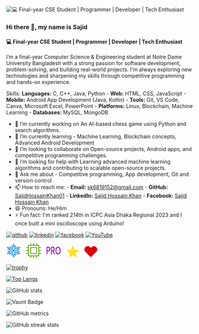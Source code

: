 ![💻 Final-year CSE Student | Programmer | Developer | Tech Enthusiast](https://media.licdn.com/dms/image/v2/D5603AQGZszfdpRWpmQ/profile-displayphoto-shrink_200_200/profile-displayphoto-shrink_200_200/0/1710181071572?e=1758153600&v=beta&t=pQ7Pxg7Q2sJb1jUhxLJlaVwx3cUI9-iXTXL1CqYDB4E)

### Hi there 👋, my name is Sajid
#### 💻 Final-year CSE Student | Programmer | Developer | Tech Enthusiast


I’m a final-year Computer Science & Engineering student at Notre Dame University Bangladesh with a strong passion for software development, problem-solving, and building real-world projects. I'm always exploring new technologies and sharpening my skills through competitive programming and hands-on experience.

Skills: **Languages:** C, C++, Java, Python   - **Web:** HTML, CSS, JavaScript   - **Mobile:** Android App Development (Java, Kotlin)   - **Tools:** Git, VS Code, Canva, Microsoft Excel, PowerPoint   - **Platforms:** Linux, Blockchain, Machine Learning   - **Databases:** MySQL, MongoDB

- 🔭 I’m currently working on An AI-based chess game using Python and search algorithms. 
- 🌱 I’m currently learning - Machine Learning, Blockchain concepts, Advanced Android Development 
- 👯 I’m looking to collaborate on Open-source projects, Android apps, and competitive programming challenges. 
- 🤔 I’m looking for help with Learning advanced machine learning algorithms and contributing to scalable open-source projects. 
- 💬 Ask me about - Competitive programming, App development, Git and version control 
- 📫 How to reach me: - **Email:** sk6819152@gmail.com   - **GitHub:** [SajidHossainKhan01](https://github.com/SajidHossainKhan01)   - **LinkedIn:** [Sajid Hossain Khan](https://www.linkedin.com/in/sajid-hossain-khan-7275272a4/)   - **Facebook:** [Sajid Hossain Khan](https://www.facebook.com/sajid.hossain.khan.2024) 
- 😄 Pronouns: He/Him 
- ⚡ Fun fact: I'm ranked 214th in ICPC Asia Dhaka Regional 2023 and I once built a mini oscilloscope using Arduino! 


[<img src='https://cdn.jsdelivr.net/npm/simple-icons@3.0.1/icons/github.svg' alt='github' height='40'>](https://github.com/SajidHossainKhan01)  [<img src='https://cdn.jsdelivr.net/npm/simple-icons@3.0.1/icons/linkedin.svg' alt='linkedin' height='40'>](https://www.linkedin.com/in/www.linkedin.com/in/sajid-hossain-khan-7275272a4/)  [<img src='https://cdn.jsdelivr.net/npm/simple-icons@3.0.1/icons/facebook.svg' alt='facebook' height='40'>](https://www.facebook.com/https://www.facebook.com/sajid.hossain.khan.2024)  [<img src='https://cdn.jsdelivr.net/npm/simple-icons@3.0.1/icons/youtube.svg' alt='YouTube' height='40'>](https://www.youtube.com/channel/https://www.youtube.com/@SajidHossainKhan)  

<a href='https://archiveprogram.github.com/'><img src='https://raw.githubusercontent.com/acervenky/animated-github-badges/master/assets/acbadge.gif' width='40' height='40'></a> <a href='https://docs.github.com/en/developers'><img src='https://raw.githubusercontent.com/acervenky/animated-github-badges/master/assets/devbadge.gif' width='40' height='40'></a> <a href='https://github.com/pricing'><img src='https://raw.githubusercontent.com/acervenky/animated-github-badges/master/assets/pro.gif' width='40' height='40'></a> <a href='https://stars.github.com/'><img src='https://raw.githubusercontent.com/acervenky/animated-github-badges/master/assets/starbadge.gif' width='35' height='35'></a> <a href='https://docs.github.com/en/github/supporting-the-open-source-community-with-github-sponsors'><img src='https://raw.githubusercontent.com/acervenky/animated-github-badges/master/assets/sponsorbadge.gif' width='35' height='35'></a> 

[![trophy](https://github-profile-trophy.vercel.app/?username=SajidHossainKhan01)](https://github.com/ryo-ma/github-profile-trophy)

[![Top Langs](https://github-readme-stats.vercel.app/api/top-langs/?username=SajidHossainKhan01)](https://github.com/anuraghazra/github-readme-stats)

![GitHub stats](https://github-readme-stats.vercel.app/api?username=SajidHossainKhan01&show_icons=true&count_private=true)  

![Vaunt Badge](https://api.vaunt.dev/v1/github/entities/SajidHossainKhan01/contributions?format=svg&private=true)  

![GitHub metrics](https://metrics.lecoq.io/SajidHossainKhan01)  

![GitHub streak stats](https://streak-stats.demolab.com/?user=SajidHossainKhan01)  

